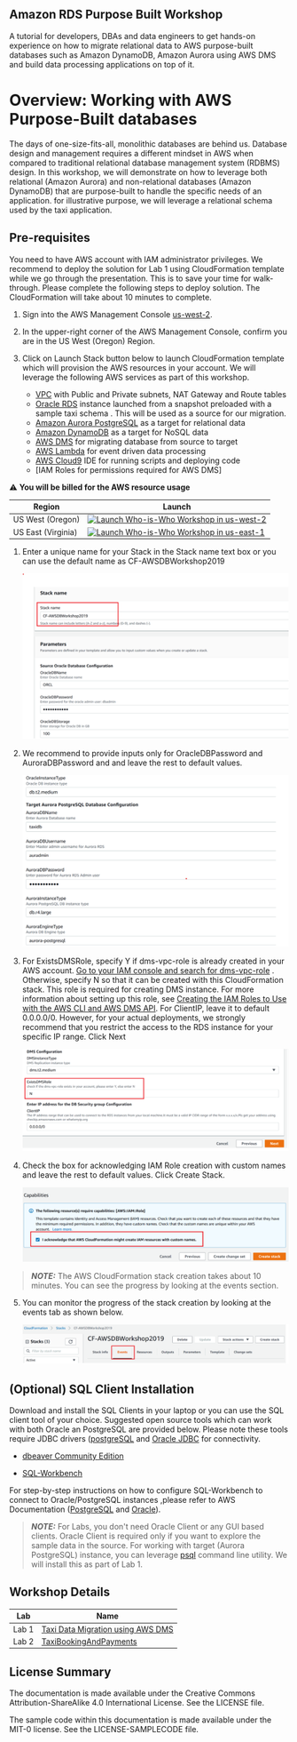 ## Amazon RDS Purpose Built Workshop

A tutorial for developers, DBAs and data engineers to get hands-on experience on  how to migrate relational data to AWS purpose-built databases  such as Amazon DynamoDB, Amazon Aurora using AWS DMS and build data processing applications on top of it.



# Overview: Working with AWS Purpose-Built databases

The days of one-size-fits-all, monolithic databases are behind us. Database design and management requires a different mindset in AWS when compared to traditional relational database management system (RDBMS) design. In this workshop, we will demonstrate on how to leverage  both relational (Amazon Aurora) and non-relational databases (Amazon DynamoDB) that are purpose-built to handle the specific needs of an application. for illustrative purpose, we will leverage a relational schema used by the taxi application.


## Pre-requisites
You need to have AWS account with  IAM administrator privileges. We recommend to deploy the solution for Lab 1 using CloudFormation template while we go through the presentation. This is to save your time for walk-through. Please complete the following steps to deploy solution. The CloudFormation will take about 10 minutes to complete.
 
1. Sign into the AWS Management Console [us-west-2](https://console.aws.amazon.com/console/home?region=us-west-2).

2. In the upper-right corner of the AWS Management Console, confirm you are in the US West (Oregon) Region.

3. Click on Launch Stack button below to launch CloudFormation template which will provision the AWS resources in your account. We will leverage the following AWS services as part of this workshop.
      - [VPC](https://docs.aws.amazon.com/vpc/latest/userguide/VPC_Scenario2.html) with Public and Private subnets, NAT Gateway and Route tables 
      - [Oracle RDS](https://aws.amazon.com/rds/oracle/) instance launched from a snapshot  preloaded with a sample taxi schema . This will be used as a source for our migration.
      - [Amazon Aurora PostgreSQL](https://aws.amazon.com/rds/aurora/postgresql-features/) as a target for relational data
      - [Amazon DynamoDB](https://aws.amazon.com/dynamodb/) as a target for NoSQL data
      - [AWS DMS](https://aws.amazon.com/dms/) for migrating database from source to target
      - [AWS Lambda](https://aws.amazon.com/lambda/) for event driven data processing
      - [AWS Cloud9](https://aws.amazon.com/cloud9) IDE  for running scripts and deploying code
      - [IAM Roles for permissions required for AWS DMS]


:warning: **You will be billed for the AWS resource usage** 

   Region| Launch
    ------|-------
    US West (Oregon) | [![Launch Who-is-Who Workshop in us-west-2](http://docs.aws.amazon.com/AWSCloudFormation/latest/UserGuide/images/cloudformation-launch-stack-button.png)](https://console.aws.amazon.com/cloudformation/home?region=us-west-2#/stacks/create/review?stackName=CF-AWSDBWorkshop2019&templateURL=https://s3-us-west-2.amazonaws.com/us-west-2.serverless-data-analytics/labcontent/amazon-rds-purpose-built-workshop/AWS-DB-Workshop-Purpose-Built-v1.template)
    US East (Virginia) | [![Launch Who-is-Who Workshop in us-east-1](http://docs.aws.amazon.com/AWSCloudFormation/latest/UserGuide/images/cloudformation-launch-stack-button.png)](https://console.aws.amazon.com/cloudformation/home?region=us-east-1#/stacks/create/review?stackName=CF-AWSDBWorkshop2019&templateURL=https://s3-us-west-2.amazonaws.com/us-west-2.serverless-data-analytics/labcontent/amazon-rds-purpose-built-workshop/AWS-DB-Workshop-Purpose-Built-v1.template)
 

   1. Enter a unique name for your Stack in the Stack name text box or you can use the default name as CF-AWSDBWorkshop2019   

      ![](./assets/cfn1.png)

   2. We recommend to provide inputs only for OracleDBPassword and AuroraDBPassword and and leave the rest to default values.

      ![](./assets/cfn2.png)

   3. For ExistsDMSRole, specify Y if dms-vpc-role is already created in your AWS account.  [Go to your IAM console and search for dms-vpc-role](https://console.aws.amazon.com/iam/home?#/roles) . Otherwise, specify N so that it can be created with this CloudFormation stack. This role is required for creating DMS instance. For more information about setting up this role, see [Creating the IAM Roles to Use with the AWS CLI and AWS DMS API](https://docs.aws.amazon.com/dms/latest/userguide/CHAP_Security.APIRole.html). 
   For ClientIP, leave it to default 0.0.0.0/0. However, for your actual deployments,  we strongly recommend that you restrict the access to the RDS instance for your specific IP range. Click Next
       
      ![](./assets/cfn3.png)   

   4. Check the box for acknowledging IAM Role creation with custom names and leave the rest to default values.   Click Create Stack.

      ![](./assets/cfn4.png)  

 > **_NOTE:_** The AWS CloudFormation stack creation takes about 10 minutes. You can see the progress by looking at the events section.

   5. You can monitor the progress of the stack creation by looking at the events tab as shown below.


      ![](./assets/cfn5.png)  
      
  
## (Optional) SQL Client Installation
  Download and install the SQL Clients in your laptop or you can use the SQL client tool of your choice. Suggested open source tools which can work with both Oracle an PostgreSQL are provided below. Please note these tools require JDBC drivers  ([postgreSQL](https://jdbc.postgresql.org/) and [Oracle JDBC](https://www.oracle.com/technetwork/database/features/jdbc/jdbc-drivers-12c-download-1958347.html) for connectivity. 

   

 - [dbeaver Community Edition](https://dbeaver.io/download/)
         
   
 - [SQL-Workbench](https://www.sql-workbench.eu/downloads.html)

 
For step-by-step instructions on how to configure SQL-Workbench to connect to Oracle/PostgreSQL instances ,please refer to AWS Documentation ([PostgreSQL](https://aws.amazon.com/getting-started/tutorials/create-connect-postgresql-db/) and [Oracle](https://docs.aws.amazon.com/dms/latest/sbs/CHAP_RDSOracle2Aurora.Steps.ConnectOracle.html)).

  > **_NOTE:_** For Labs, you don't need Oracle Client or any GUI based clients. Oracle Client is required only if you want to explore the sample data in the source.  For working with target (Aurora PostgreSQL) instance, you can leverage [psql](https://www.postgresql.org/docs/9.5/app-psql.html) command line utility. We will install this as part of Lab 1.


## Workshop Details

|Lab|Name|
|---|----|
|Lab 1|[Taxi Data Migration using AWS DMS](./lab1-TaxiDataMigration)|
|Lab 2|[TaxiBookingAndPayments](./lab2-TaxiBookingAndPayments)|




## License Summary

The documentation is made available under the Creative Commons Attribution-ShareAlike 4.0 International License. See the LICENSE file.

The sample code within this documentation is made available under the MIT-0 license. See the LICENSE-SAMPLECODE file.
